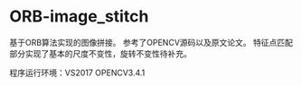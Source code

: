 # ORB-image_stitch
基于ORB算法实现的图像拼接。
参考了OPENCV源码以及原文论文。 
特征点匹配部分实现了基本的尺度不变性，旋转不变性待补充。

程序运行环境：VS2017 OPENCV3.4.1
